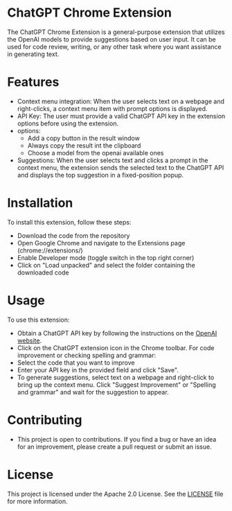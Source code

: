 # ChatGPT Chrome Extension
The ChatGPT Chrome Extension is a general-purpose extension that utilizes the OpenAI models to provide suggestions based on user input. It can be used for code review, writing, or any other task where you want assistance in generating text.

# Features
- Context menu integration: When the user selects text on a webpage and right-clicks, a context menu item with prompt options is displayed.
- API Key: The user must provide a valid ChatGPT API key in the extension options before using the extension.
- options: 
  * Add a copy button in the result window
  * Always copy the result int the clipboard
  * Choose a model from the openai available ones
- Suggestions: When the user selects text and clicks a prompt in the context menu, the extension sends the selected text to the ChatGPT API and displays the top suggestion in a fixed-position popup.

# Installation
To install this extension, follow these steps:

- Download the code from the repository
- Open Google Chrome and navigate to the Extensions page (chrome://extensions/)
- Enable Developer mode (toggle switch in the top right corner)
- Click on "Load unpacked" and select the folder containing the downloaded code

# Usage
To use this extension:

- Obtain a ChatGPT API key by following the instructions on the [OpenAI website](https://platform.openai.com/docs/api-reference/authentication).
- Click on the ChatGPT extension icon in the Chrome toolbar.
For code improvement or checking spelling and grammar:
- Select the code that you want to improve
- Enter your API key in the provided field and click "Save".
- To generate suggestions, select text on a webpage and right-click to bring up the context menu. Click "Suggest Improvement" or "Spelling and grammar" and wait for the suggestion to appear.
 

# Contributing
- This project is open to contributions. If you find a bug or have an idea for an improvement, please create a pull request or submit an issue.

# License
This project is licensed under the Apache 2.0 License. See the [LICENSE](LICENSE.md) file for more information.